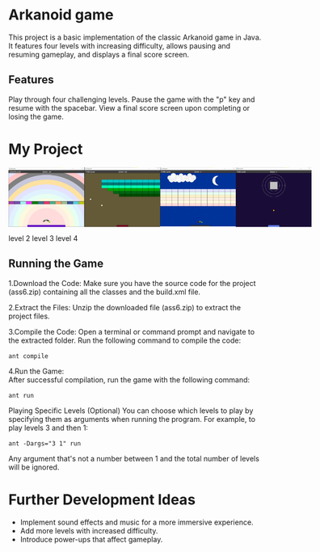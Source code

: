 # Arkanoid game
This project is a basic implementation of the classic Arkanoid game in Java. It features four levels with increasing difficulty, allows pausing and resuming gameplay, and displays a final score screen.

## Features
Play through four challenging levels.
Pause the game with the "p" key and resume with the spacebar.
View a final score screen upon completing or losing the game.
# My Project

<div style="display: flex; flex-direction: row; align-items: center; justify-content: space-between;">
    <img src="https://github.com/YuvalDahari/arknoid-game/blob/master/pics/%D7%AA%D7%9E%D7%95%D7%A0%D7%94%20%D7%A9%D7%9C%20WhatsApp%E2%80%8F%202024-06-25%20%D7%91%D7%A9%D7%A2%D7%94%2001.25.59_7fb47738.jpg?raw=true" alt="level 1" width="150"/>
    <img src="https://github.com/YuvalDahari/arknoid-game/blob/master/pics/%D7%AA%D7%9E%D7%95%D7%A0%D7%94%20%D7%A9%D7%9C%20WhatsApp%E2%80%8F%202024-06-25%20%D7%91%D7%A9%D7%A2%D7%94%2001.26.37_f325acb8.jpg?raw=true" alt="level 2" width="150"/>
    <img src="https://github.com/YuvalDahari/arknoid-game/blob/master/pics/%D7%AA%D7%9E%D7%95%D7%A0%D7%94%20%D7%A9%D7%9C%20WhatsApp%E2%80%8F%202024-06-25%20%D7%91%D7%A9%D7%A2%D7%94%2001.28.15_07a5d35e.jpg?raw=true" alt="level 3" width="150"/>
    <img src="https://github.com/YuvalDahari/arknoid-game/blob/master/pics/%D7%AA%D7%9E%D7%95%D7%A0%D7%94%20%D7%A9%D7%9C%20WhatsApp%E2%80%8F%202024-06-25%20%D7%91%D7%A9%D7%A2%D7%94%2001.28.59_bdb300d9.jpg?raw=true" alt="level 4" width="150"/>
</div>

level 2
level 3
level 4



## Running the Game
1.Download the Code:
Make sure you have the source code for the project (ass6.zip) containing all the classes and the build.xml file.

2.Extract the Files:
Unzip the downloaded file (ass6.zip) to extract the project files.

3.Compile the Code: 
Open a terminal or command prompt and navigate to the extracted folder. Run the following command to compile the code:
```shel
ant compile
```
4.Run the Game:  
After successful compilation, run the game with the following command:
```shel
ant run
```
Playing Specific Levels (Optional)
You can choose which levels to play by specifying them as arguments when running the program. For example, to play levels 3 and then 1:
```shel
ant -Dargs="3 1" run
```
Any argument that's not a number between 1 and the total number of levels will be ignored.




# Further Development Ideas
- Implement sound effects and music for a more immersive experience.
- Add more levels with increased difficulty.
- Introduce power-ups that affect gameplay.

